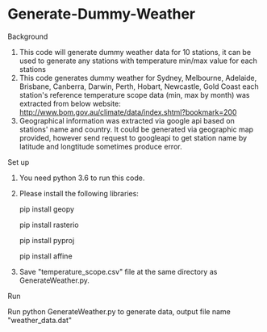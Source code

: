 # Generate-Dummy-Weather

Background 

1. 	This code will generate dummy weather data for 10 stations, it can be used to generate any stations with temperature min/max value for each stations
2. 	This code generates dummy weather for Sydney, Melbourne, Adelaide, Brisbane, Canberra, Darwin, Perth, Hobart, Newcastle, Gold Coast
	  each station's reference temperature scope data (min, max by month) was extracted from below website: 
	  http://www.bom.gov.au/climate/data/index.shtml?bookmark=200
3. 	Geographical information was extracted via google api based on stations' name and country. It could be generated via geographic map provided, however send request to googleapi to get station name by latitude and longtitude sometimes produce error. 


Set up

1. You need python 3.6 to run this code. 

2. Please install the following libraries: 

	pip install geopy 
	
	pip install rasterio
	
	pip install pyproj
	
	pip install affine
	
    
3. Save "temperature_scope.csv" file at the same directory as GenerateWeather.py.


Run

Run python GenerateWeather.py to generate data, output file name "weather_data.dat"
